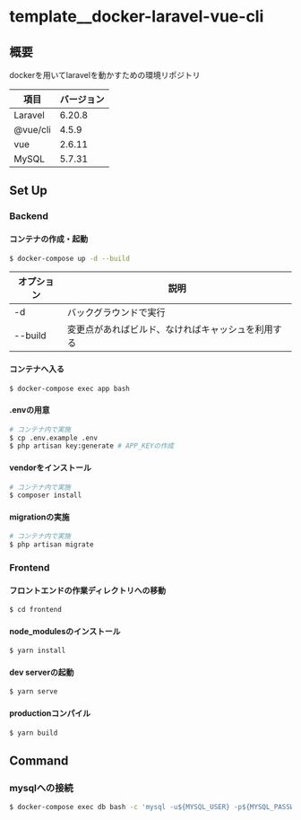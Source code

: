 # template__docker-laravel-vue-cli

## 概要
dockerを用いてlaravelを動かすための環境リポジトリ

| 項目 | バージョン |
| --- | --- |
| Laravel | 6.20.8 |
| @vue/cli | 4.5.9 |
| vue | 2.6.11 |
| MySQL | 5.7.31 |

## Set Up

### Backend

#### コンテナの作成・起動
```bash
$ docker-compose up -d --build
```

| オプション | 説明 |
| --- | --- |
| -d | バックグラウンドで実行 |
| --build | 変更点があればビルド、なければキャッシュを利用する |

#### コンテナへ入る
```bash
$ docker-compose exec app bash
```

#### .envの用意
```bash
# コンテナ内で実施
$ cp .env.example .env
$ php artisan key:generate # APP_KEYの作成
```

#### vendorをインストール
```bash
# コンテナ内で実施
$ composer install
```

#### migrationの実施
```bash
# コンテナ内で実施
$ php artisan migrate
```

### Frontend

#### フロントエンドの作業ディレクトリへの移動
```bash
$ cd frontend
```

#### node_modulesのインストール
```bash
$ yarn install
```

#### dev serverの起動
```bash
$ yarn serve
```

#### productionコンパイル
```bash
$ yarn build
```

## Command

### mysqlへの接続
```bash
$ docker-compose exec db bash -c 'mysql -u${MYSQL_USER} -p${MYSQL_PASSWORD} ${MYSQL_DATABASE}'
```